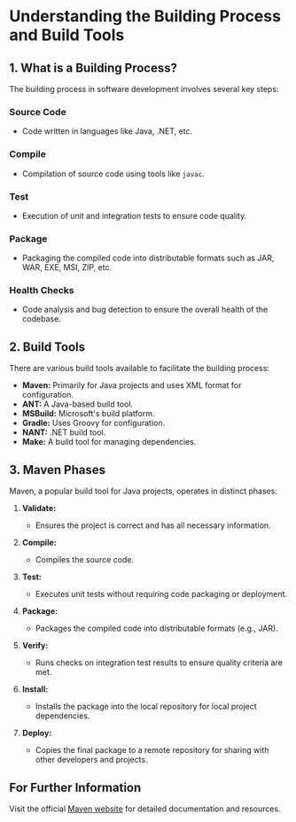 # Understanding the Building Process and Build Tools

## 1. What is a Building Process?

The building process in software development involves several key steps:

### Source Code

- Code written in languages like Java, .NET, etc.

### Compile

- Compilation of source code using tools like `javac`.

### Test

- Execution of unit and integration tests to ensure code quality.

### Package

- Packaging the compiled code into distributable formats such as JAR, WAR, EXE, MSI, ZIP, etc.

### Health Checks

- Code analysis and bug detection to ensure the overall health of the codebase.

## 2. Build Tools

There are various build tools available to facilitate the building process:

- **Maven:** Primarily for Java projects and uses XML format for configuration.
- **ANT:** A Java-based build tool.
- **MSBuild:** Microsoft's build platform.
- **Gradle:** Uses Groovy for configuration.
- **NANT:** .NET build tool.
- **Make:** A build tool for managing dependencies.

## 3. Maven Phases

Maven, a popular build tool for Java projects, operates in distinct phases:

1. **Validate:**
   - Ensures the project is correct and has all necessary information.

2. **Compile:**
   - Compiles the source code.

3. **Test:**
   - Executes unit tests without requiring code packaging or deployment.

4. **Package:**
   - Packages the compiled code into distributable formats (e.g., JAR).

5. **Verify:**
   - Runs checks on integration test results to ensure quality criteria are met.

6. **Install:**
   - Installs the package into the local repository for local project dependencies.

7. **Deploy:**
   - Copies the final package to a remote repository for sharing with other developers and projects.

## For Further Information

Visit the official [Maven website](https://maven.apache.org/) for detailed documentation and resources.